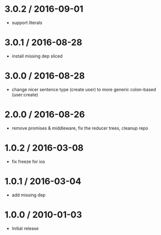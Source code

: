 
3.0.2 / 2016-09-01
==================

  * support literals

3.0.1 / 2016-08-28
==================

  * install missing dep sliced

3.0.0 / 2016-08-28
==================

  * change nicer sentence type (create user) to more generic colon-based (user:create)

2.0.0 / 2016-08-26
==================

  * remove promises & middleware, fix the reducer trees, cleanup repo

1.0.2 / 2016-03-08
==================

  * fix freeze for ios

1.0.1 / 2016-03-04
==================

  * add missing dep

1.0.0 / 2010-01-03
==================

  * Initial release
